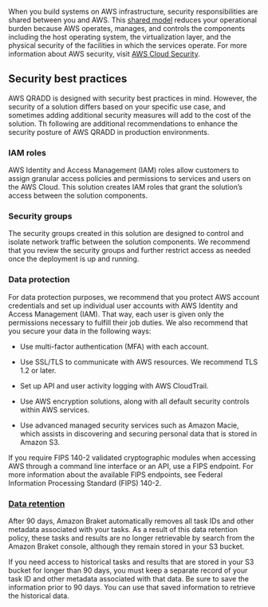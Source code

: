 When you build systems on AWS infrastructure, security responsibilities are shared between you and AWS. This [shared model](https://aws.amazon.com/compliance/shared-responsibility-model/) reduces your operational burden because AWS operates, manages, and controls the components including the host operating system, the virtualization layer, and the physical security of the facilities in which the services operate. For more information about AWS security, visit [AWS Cloud Security](http://aws.amazon.com/security/).

## Security best practices

AWS QRADD is designed with security best practices in mind. However, the security of a solution differs based on your specific use case, and sometimes adding additional security measures will add to the cost of the solution. Th following are additional recommendations to enhance the security posture of AWS QRADD in production environments.

### IAM roles

AWS Identity and Access Management (IAM) roles allow customers to assign granular access policies and permissions to services and users on the AWS Cloud. This solution creates IAM roles that grant the solution’s access between the solution components.

### Security groups

The security groups created in this solution are designed to control and isolate network traffic between the solution components. We recommend that you review the security groups and further restrict access as needed once the deployment is up and running.

### Data protection

For data protection purposes, we recommend that you protect AWS account credentials and set up individual user accounts with AWS Identity and Access Management (IAM). That way, each user is given only the permissions necessary to fulfill their job duties. We also recommend that you secure your data in the following ways:

* Use multi-factor authentication (MFA) with each account.

* Use SSL/TLS to communicate with AWS resources. We recommend TLS 1.2 or later.

* Set up API and user activity logging with AWS CloudTrail.

* Use AWS encryption solutions, along with all default security controls within AWS services.

* Use advanced managed security services such as Amazon Macie, which assists in discovering and securing personal data that is stored in Amazon S3.

If you require FIPS 140-2 validated cryptographic modules when accessing AWS through a command line interface or an API, use a FIPS endpoint. For more information about the available FIPS endpoints, see Federal Information Processing Standard (FIPS) 140-2.

### [Data retention](https://docs.aws.amazon.com/braket/latest/developerguide/security.html)

After 90 days, Amazon Braket automatically removes all task IDs and other metadata associated with your tasks. As a result of this data retention policy, these tasks and results are no longer retrievable by search from the Amazon Braket console, although they remain stored in your S3 bucket.

If you need access to historical tasks and results that are stored in your S3 bucket for longer than 90 days, you must keep a separate record of your task ID and other metadata associated with that data. Be sure to save the information prior to 90 days. You can use that saved information to retrieve the historical data.